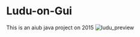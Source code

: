 # Ludu-on-Gui
This is an aiub java project on 2015
![ludu_preview](https://cloud.githubusercontent.com/assets/19855097/23830991/aad4bfd0-0741-11e7-96f8-e046048fbafb.png)
